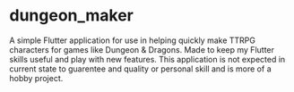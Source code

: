 # dungeon_maker

A simple Flutter application for use in helping quickly make TTRPG characters for games like Dungeon & Dragons. Made to keep my Flutter skills useful and play with new features. This application is not expected in current state to guarentee and quality or personal skill and is more of a hobby project. 
